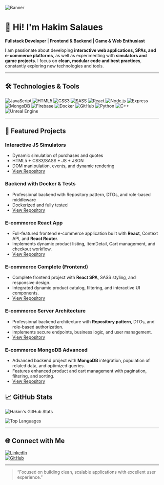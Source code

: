 ![Banner](https://media.giphy.com/media/3o7abB06u9bNzA8lu8/giphy.gif)

# 👋 Hi! I'm Hakim Salaues

**Fullstack Developer | Frontend & Backend | Game & Web Enthusiast**  

I am passionate about developing **interactive web applications, SPAs, and e-commerce platforms**, as well as experimenting with **simulators and game projects**. I focus on **clean, modular code and best practices**, constantly exploring new technologies and tools.

---

## 🛠️ Technologies & Tools

![JavaScript](https://img.shields.io/badge/JavaScript-F7DF1E?style=for-the-badge&logo=javascript&logoColor=black)
![HTML5](https://img.shields.io/badge/HTML5-E34F26?style=for-the-badge&logo=html5&logoColor=white)
![CSS3](https://img.shields.io/badge/CSS3-1572B6?style=for-the-badge&logo=css3&logoColor=white)
![SASS](https://img.shields.io/badge/SASS-CC6699?style=for-the-badge&logo=sass&logoColor=white)
![React](https://img.shields.io/badge/React-61DAFB?style=for-the-badge&logo=react&logoColor=black)
![Node.js](https://img.shields.io/badge/Node.js-339933?style=for-the-badge&logo=nodedotjs&logoColor=white)
![Express](https://img.shields.io/badge/Express-000000?style=for-the-badge)
![MongoDB](https://img.shields.io/badge/MongoDB-47A248?style=for-the-badge&logo=mongodb&logoColor=white)
![Firebase](https://img.shields.io/badge/Firebase-FFCA28?style=for-the-badge&logo=firebase&logoColor=black)
![Docker](https://img.shields.io/badge/Docker-2496ED?style=for-the-badge&logo=docker&logoColor=white)
![GitHub](https://img.shields.io/badge/GitHub-181717?style=for-the-badge&logo=github&logoColor=white)
![Python](https://img.shields.io/badge/Python-3776AB?style=for-the-badge&logo=python&logoColor=white)
![C++](https://img.shields.io/badge/C++-00599C?style=for-the-badge&logo=c%2B%2B&logoColor=white)
![Unreal Engine](https://img.shields.io/badge/Unreal_Engine-0E1128?style=for-the-badge&logo=unrealengine&logoColor=white)

---

## 📂 Featured Projects

### **Interactive JS Simulators**
- Dynamic simulation of purchases and quotes
- HTML5 + CSS3/SASS + JS + JSON
- DOM manipulation, events, and dynamic rendering
- [View Repository](https://github.com/hakimsalaues/interactive-js-simulator.git)

### **Backend with Docker & Tests**
- Professional backend with Repository pattern, DTOs, and role-based middleware
- Dockerized and fully tested
- [View Repository](https://github.com/hakimsalaues/dockerized-ecommerce-backend.git)

### **E-commerce React App**
- Full-featured frontend e-commerce application built with **React**, Context API, and **React Router**.
- Implements dynamic product listing, ItemDetail, Cart management, and checkout workflow.
- [View Repository](https://github.com/hakimsalaues/ecommerce-react-app)

### **E-commerce Complete (Frontend)**
- Complete frontend project with **React SPA**, SASS styling, and responsive design.
- Integrated dynamic product catalog, filtering, and interactive UI components.
- [View Repository](https://github.com/hakimsalaues/Ecomerce-completo)

### **E-commerce Server Architecture**
- Professional backend architecture with **Repository pattern**, DTOs, and role-based authorization.
- Implements secure endpoints, business logic, and user management.
- [View Repository](https://github.com/hakimsalaues/ecommerce-server-architecture)

### **E-commerce MongoDB Advanced**
- Advanced backend project with **MongoDB** integration, population of related data, and optimized queries.
- Features enhanced product and cart management with pagination, filtering, and sorting.
- [View Repository](https://github.com/hakimsalaues/ecommerce-mongodb-advanced)



## 📈 GitHub Stats

![Hakim's GitHub Stats](https://github-readme-stats.vercel.app/api?username=hakimsalaues&show_icons=true&theme=dark&count_private=true)

![Top Languages](https://github-readme-stats.vercel.app/api/top-langs/?username=hakimsalaues&layout=compact&theme=dark)

---

## 🌐 Connect with Me

[![LinkedIn](https://img.shields.io/badge/LinkedIn-0077B5?style=for-the-badge&logo=linkedin&logoColor=white)](https://www.linkedin.com/in/hakim-salaues-b68910332)  
[![GitHub](https://img.shields.io/badge/GitHub-181717?style=for-the-badge&logo=github&logoColor=white)](https://github.com/hakimsalaues)  

---

> “Focused on building clean, scalable applications with excellent user experience.”

